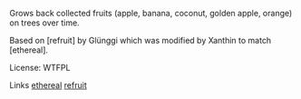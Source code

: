 
Grows back collected fruits (apple, banana, coconut, golden apple, orange) on trees over time.

Based on [refruit] by Glünggi which was modified by Xanthin to match [ethereal].

License: WTFPL

Links
[ethereal](https://forum.minetest.net/viewtopic.php?f=11&t=7656&sid=cfdda4cf8378fe782f67c671cc60ee78)
[refruit](https://github.com/Glunggi/dives_ruris/tree/master/mods/refruit)
